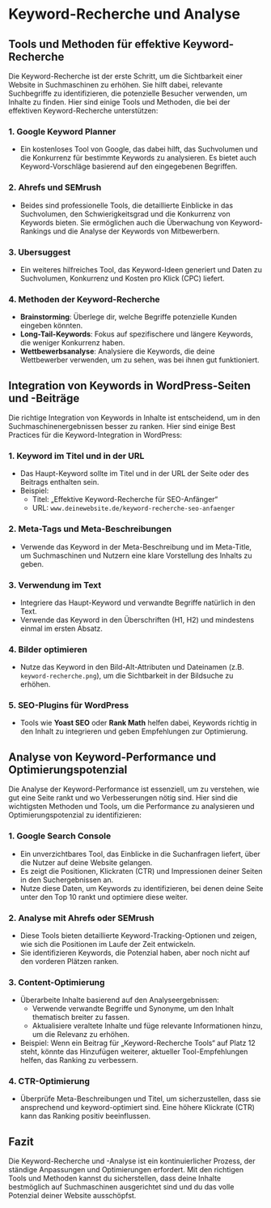 
# Keyword-Recherche und Analyse

## Tools und Methoden für effektive Keyword-Recherche

Die Keyword-Recherche ist der erste Schritt, um die Sichtbarkeit einer Website in Suchmaschinen zu erhöhen. Sie hilft dabei, relevante Suchbegriffe zu identifizieren, die potenzielle Besucher verwenden, um Inhalte zu finden. Hier sind einige Tools und Methoden, die bei der effektiven Keyword-Recherche unterstützen:

### 1. **Google Keyword Planner**
   - Ein kostenloses Tool von Google, das dabei hilft, das Suchvolumen und die Konkurrenz für bestimmte Keywords zu analysieren. Es bietet auch Keyword-Vorschläge basierend auf den eingegebenen Begriffen.

### 2. **Ahrefs und SEMrush**
   - Beides sind professionelle Tools, die detaillierte Einblicke in das Suchvolumen, den Schwierigkeitsgrad und die Konkurrenz von Keywords bieten. Sie ermöglichen auch die Überwachung von Keyword-Rankings und die Analyse der Keywords von Mitbewerbern.

### 3. **Ubersuggest**
   - Ein weiteres hilfreiches Tool, das Keyword-Ideen generiert und Daten zu Suchvolumen, Konkurrenz und Kosten pro Klick (CPC) liefert.

### 4. **Methoden der Keyword-Recherche**
   - **Brainstorming**: Überlege dir, welche Begriffe potenzielle Kunden eingeben könnten.
   - **Long-Tail-Keywords**: Fokus auf spezifischere und längere Keywords, die weniger Konkurrenz haben.
   - **Wettbewerbsanalyse**: Analysiere die Keywords, die deine Wettbewerber verwenden, um zu sehen, was bei ihnen gut funktioniert.

## Integration von Keywords in WordPress-Seiten und -Beiträge

Die richtige Integration von Keywords in Inhalte ist entscheidend, um in den Suchmaschinenergebnissen besser zu ranken. Hier sind einige Best Practices für die Keyword-Integration in WordPress:

### 1. **Keyword im Titel und in der URL**
   - Das Haupt-Keyword sollte im Titel und in der URL der Seite oder des Beitrags enthalten sein.
   - Beispiel:
     - Titel: „Effektive Keyword-Recherche für SEO-Anfänger“
     - URL: `www.deinewebsite.de/keyword-recherche-seo-anfaenger`

### 2. **Meta-Tags und Meta-Beschreibungen**
   - Verwende das Keyword in der Meta-Beschreibung und im Meta-Title, um Suchmaschinen und Nutzern eine klare Vorstellung des Inhalts zu geben.

### 3. **Verwendung im Text**
   - Integriere das Haupt-Keyword und verwandte Begriffe natürlich in den Text.
   - Verwende das Keyword in den Überschriften (H1, H2) und mindestens einmal im ersten Absatz.

### 4. **Bilder optimieren**
   - Nutze das Keyword in den Bild-Alt-Attributen und Dateinamen (z.B. `keyword-recherche.png`), um die Sichtbarkeit in der Bildsuche zu erhöhen.

### 5. **SEO-Plugins für WordPress**
   - Tools wie **Yoast SEO** oder **Rank Math** helfen dabei, Keywords richtig in den Inhalt zu integrieren und geben Empfehlungen zur Optimierung.

## Analyse von Keyword-Performance und Optimierungspotenzial

Die Analyse der Keyword-Performance ist essenziell, um zu verstehen, wie gut eine Seite rankt und wo Verbesserungen nötig sind. Hier sind die wichtigsten Methoden und Tools, um die Performance zu analysieren und Optimierungspotenzial zu identifizieren:

### 1. **Google Search Console**
   - Ein unverzichtbares Tool, das Einblicke in die Suchanfragen liefert, über die Nutzer auf deine Website gelangen.
   - Es zeigt die Positionen, Klickraten (CTR) und Impressionen deiner Seiten in den Suchergebnissen an.
   - Nutze diese Daten, um Keywords zu identifizieren, bei denen deine Seite unter den Top 10 rankt und optimiere diese weiter.

### 2. **Analyse mit Ahrefs oder SEMrush**
   - Diese Tools bieten detaillierte Keyword-Tracking-Optionen und zeigen, wie sich die Positionen im Laufe der Zeit entwickeln.
   - Sie identifizieren Keywords, die Potenzial haben, aber noch nicht auf den vorderen Plätzen ranken.

### 3. **Content-Optimierung**
   - Überarbeite Inhalte basierend auf den Analyseergebnissen:
     - Verwende verwandte Begriffe und Synonyme, um den Inhalt thematisch breiter zu fassen.
     - Aktualisiere veraltete Inhalte und füge relevante Informationen hinzu, um die Relevanz zu erhöhen.
   - Beispiel: Wenn ein Beitrag für „Keyword-Recherche Tools“ auf Platz 12 steht, könnte das Hinzufügen weiterer, aktueller Tool-Empfehlungen helfen, das Ranking zu verbessern.

### 4. **CTR-Optimierung**
   - Überprüfe Meta-Beschreibungen und Titel, um sicherzustellen, dass sie ansprechend und keyword-optimiert sind. Eine höhere Klickrate (CTR) kann das Ranking positiv beeinflussen.

## Fazit

Die Keyword-Recherche und -Analyse ist ein kontinuierlicher Prozess, der ständige Anpassungen und Optimierungen erfordert. Mit den richtigen Tools und Methoden kannst du sicherstellen, dass deine Inhalte bestmöglich auf Suchmaschinen ausgerichtet sind und du das volle Potenzial deiner Website ausschöpfst.
